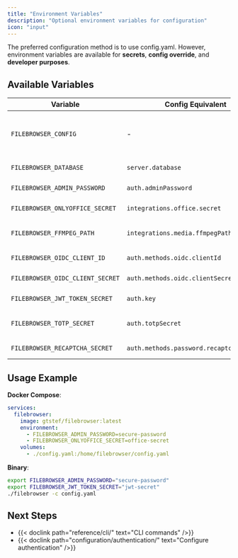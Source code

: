 ```yaml
---
title: "Environment Variables"
description: "Optional environment variables for configuration"
icon: "input"
---
```


The preferred configuration method is to use config.yaml. However, environment variables are available for **secrets**, **config override**, and **developer purposes**.

## Available Variables

| Variable | Config Equivalent | Description |
|----------|-------------------|-------------|
| `FILEBROWSER_CONFIG` | - | Config file path when no CLI argument provided |
| `FILEBROWSER_DATABASE` | `server.database` | Database file path |
| `FILEBROWSER_ADMIN_PASSWORD` | `auth.adminPassword` | Admin password |
| `FILEBROWSER_ONLYOFFICE_SECRET` | `integrations.office.secret` | OnlyOffice JWT secret |
| `FILEBROWSER_FFMPEG_PATH` | `integrations.media.ffmpegPath` | Path to FFmpeg binaries |
| `FILEBROWSER_OIDC_CLIENT_ID` | `auth.methods.oidc.clientId` | OIDC client ID |
| `FILEBROWSER_OIDC_CLIENT_SECRET` | `auth.methods.oidc.clientSecret` | OIDC client secret |
| `FILEBROWSER_JWT_TOKEN_SECRET` | `auth.key` | JWT signing key |
| `FILEBROWSER_TOTP_SECRET` | `auth.totpSecret` | TOTP encryption secret |
| `FILEBROWSER_RECAPTCHA_SECRET` | `auth.methods.password.recaptcha.secret` | reCAPTCHA secret key |

## Usage Example

**Docker Compose**:
```yaml
services:
  filebrowser:
    image: gtstef/filebrowser:latest
    environment:
      - FILEBROWSER_ADMIN_PASSWORD=secure-password
      - FILEBROWSER_ONLYOFFICE_SECRET=office-secret
    volumes:
      - ./config.yaml:/home/filebrowser/config.yaml
```

**Binary**:
```bash
export FILEBROWSER_ADMIN_PASSWORD="secure-password"
export FILEBROWSER_JWT_TOKEN_SECRET="jwt-secret"
./filebrowser -c config.yaml
```

## Next Steps

- {{< doclink path="reference/cli/" text="CLI commands" />}}
- {{< doclink path="configuration/authentication/" text="Configure authentication" />}}


